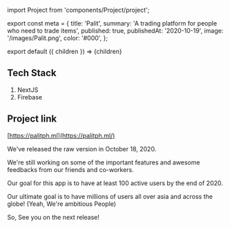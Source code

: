 import Project from 'components/Project/project';

export const meta = {
  title: 'Palit',
  summary: 'A trading platform for people who need to trade items',
  published: true,
  publishedAt: '2020-10-19',
  image: '/images/Palit.png',
  color: '#000',
};

export default ({ children }) => <Project meta={meta}>{children}</Project>

## Tech Stack

1. NextJS
2. Firebase

## Project link
[https://palitph.ml](https://palitph.ml/)

We've released the raw version in October 18, 2020.

We're still working on some of the important features and awesome feedbacks from our
friends and co-workers.

Our goal for this app is to have at least 100 active users by the end of 2020.

Our ultimate goal is to have millions of users all over asia and across the
globe! (Yeah, We're ambitious People)

So, See you on the next release!
